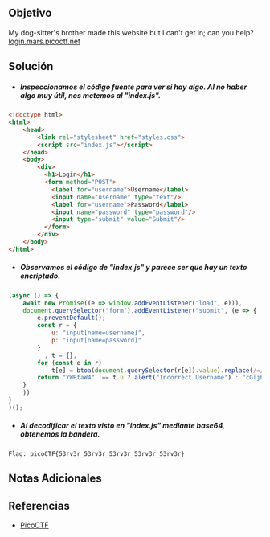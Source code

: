 ## Objetivo
My dog-sitter's brother made this website but I can't get in; can you help?[login.mars.picoctf.net](https://login.mars.picoctf.net/)
## Solución
- ##### Inspeccionamos el código fuente para ver si hay algo. Al no haber algo muy útil, nos metemos al "index.js".
```html
<!doctype html>
<html>
    <head>
        <link rel="stylesheet" href="styles.css">
        <script src="index.js"></script>
    </head>
    <body>
        <div>
          <h1>Login</h1>
          <form method="POST">
            <label for="username">Username</label>
            <input name="username" type="text"/>
            <label for="username">Password</label>
            <input name="password" type="password"/>
            <input type="submit" value="Submit"/>
          </form>
        </div>
    </body>
</html>
```

- ##### Observamos el código de "index.js" y parece ser que hay un texto encriptado.
```js
(async () => {
    await new Promise((e => window.addEventListener("load", e))),
    document.querySelector("form").addEventListener("submit", (e => {
        e.preventDefault();
        const r = {
            u: "input[name=username]",
            p: "input[name=password]"
        }
          , t = {};
        for (const e in r)
            t[e] = btoa(document.querySelector(r[e]).value).replace(/=/g, "");
        return "YWRtaW4" !== t.u ? alert("Incorrect Username") : "cGljb0NURns1M3J2M3JfNTNydjNyXzUzcnYzcl81M3J2M3JfNTNydjNyfQ" !== t.p ? alert("Incorrect Password") : void alert(`Correct Password! Your flag is ${atob(t.p)}.`)
    }
    ))
}
)();
```

- ##### Al decodificar el texto visto en "index.js" mediante base64, obtenemos la bandera.
```
Flag: picoCTF{53rv3r_53rv3r_53rv3r_53rv3r_53rv3r}
```
## Notas Adicionales
## Referencias
- [PicoCTF](https://play.picoctf.org)